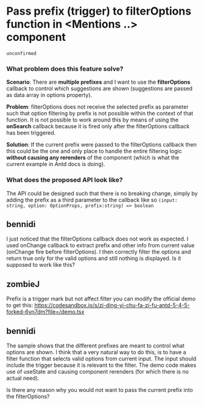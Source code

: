 # Pass prefix (trigger) to filterOptions function in <Mentions ..> component

`unconfirmed`

### What problem does this feature solve?

**Scenario**: There are **multiple prefixes** and I want to use the **filterOptions** callback to control which suggestions are shown (suggestions are passed as data array in options property).

**Problem**: filterOptions does not receive the selected prefix as parameter such that option filtering by prefix is not possible within the context of that function. It is not possible to work around this by means of using the **onSearch** callback because it is fired only after the filterOptions callback has been triggered.

**Solution**: If the current prefix were passed to the filterOptions callback then this could be the one and only place to handle the entire filtering logic **without causing any rerenders** of the component (which is what the current example in Antd docs is doing).

### What does the proposed API look like?

The API could be designed such that there is no breaking change, simply by adding the prefix as a third parameter to the callback like so `(input: string, option: OptionProps, prefix:string) => boolean`

<!-- generated by ant-design-issue-helper. DO NOT REMOVE -->

## bennidi

I just noticed that the filterOptions callback does not work as expected. I used onChange callback to extract prefix and other info from current value (onChange fire before filterOptions). I then correctly filter the options and return true only for the valid options and still nothing is displayed.
Is it supposed to work like this?

## zombieJ

Prefix is a trigger mark but not affect filter you can modify the official demo to get this: https://codesandbox.io/s/zi-ding-yi-chu-fa-zi-fu-antd-5-4-5-forked-6yn7dm?file=/demo.tsx

## bennidi

The sample shows that the different prefixes are meant to control what options are shown. I think that a very natural way to do this, is to have a filter function that selects valid options from current input. The input should include the trigger because it is relevant to the filter. The demo code makes use of useState and causing component rerenders (for which there is no actual need).

Is there any reason why you would not want to pass the current prefix into the filterOptions?
